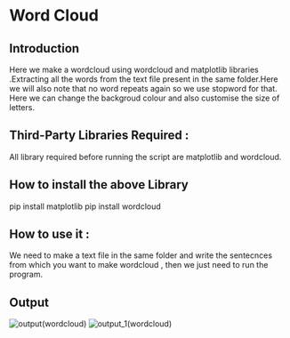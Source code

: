 # Word Cloud

## Introduction
Here we make a wordcloud using wordcloud and matplotlib libraries .Extracting all the words from the text file present in the same folder.Here we will also note that no word repeats again so we use stopword for that.
Here we can change the backgroud colour and also customise the size of letters.
## Third-Party Libraries Required :
All library required before running the script are matplotlib and wordcloud.

## How to install the above Library
pip install matplotlib
pip install wordcloud
## How to use it :
We need to make a text file in the same folder and write the sentecnces from which you want to make wordcloud , then we just need to run the program.

## Output
![output(wordcloud)](https://user-images.githubusercontent.com/71593494/124355790-a0d84100-dc30-11eb-885f-9b619c64794f.png)
![output_1(wordcloud)](https://user-images.githubusercontent.com/71593494/124355850-eb59bd80-dc30-11eb-8e00-7ba71f0c6ad5.png)

